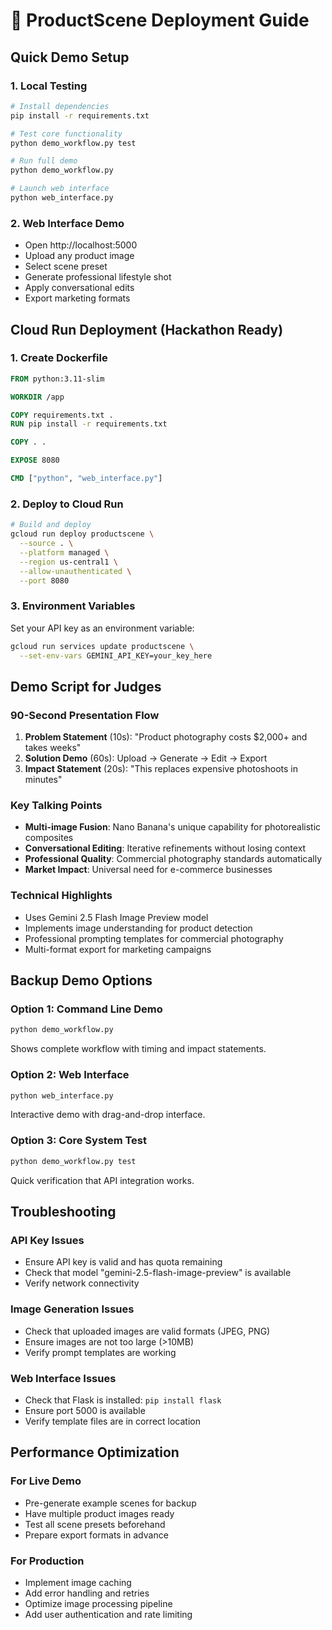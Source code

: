 # 🚀 ProductScene Deployment Guide

## Quick Demo Setup

### 1. Local Testing
```bash
# Install dependencies
pip install -r requirements.txt

# Test core functionality
python demo_workflow.py test

# Run full demo
python demo_workflow.py

# Launch web interface
python web_interface.py
```

### 2. Web Interface Demo
- Open http://localhost:5000
- Upload any product image
- Select scene preset
- Generate professional lifestyle shot
- Apply conversational edits
- Export marketing formats

## Cloud Run Deployment (Hackathon Ready)

### 1. Create Dockerfile
```dockerfile
FROM python:3.11-slim

WORKDIR /app

COPY requirements.txt .
RUN pip install -r requirements.txt

COPY . .

EXPOSE 8080

CMD ["python", "web_interface.py"]
```

### 2. Deploy to Cloud Run
```bash
# Build and deploy
gcloud run deploy productscene \
  --source . \
  --platform managed \
  --region us-central1 \
  --allow-unauthenticated \
  --port 8080
```

### 3. Environment Variables
Set your API key as an environment variable:
```bash
gcloud run services update productscene \
  --set-env-vars GEMINI_API_KEY=your_key_here
```

## Demo Script for Judges

### 90-Second Presentation Flow
1. **Problem Statement** (10s): "Product photography costs $2,000+ and takes weeks"
2. **Solution Demo** (60s): Upload → Generate → Edit → Export
3. **Impact Statement** (20s): "This replaces expensive photoshoots in minutes"

### Key Talking Points
- **Multi-image Fusion**: Nano Banana's unique capability for photorealistic composites
- **Conversational Editing**: Iterative refinements without losing context
- **Professional Quality**: Commercial photography standards automatically
- **Market Impact**: Universal need for e-commerce businesses

### Technical Highlights
- Uses Gemini 2.5 Flash Image Preview model
- Implements image understanding for product detection
- Professional prompting templates for commercial photography
- Multi-format export for marketing campaigns

## Backup Demo Options

### Option 1: Command Line Demo
```bash
python demo_workflow.py
```
Shows complete workflow with timing and impact statements.

### Option 2: Web Interface
```bash
python web_interface.py
```
Interactive demo with drag-and-drop interface.

### Option 3: Core System Test
```bash
python demo_workflow.py test
```
Quick verification that API integration works.

## Troubleshooting

### API Key Issues
- Ensure API key is valid and has quota remaining
- Check that model "gemini-2.5-flash-image-preview" is available
- Verify network connectivity

### Image Generation Issues
- Check that uploaded images are valid formats (JPEG, PNG)
- Ensure images are not too large (>10MB)
- Verify prompt templates are working

### Web Interface Issues
- Check that Flask is installed: `pip install flask`
- Ensure port 5000 is available
- Verify template files are in correct location

## Performance Optimization

### For Live Demo
- Pre-generate example scenes for backup
- Have multiple product images ready
- Test all scene presets beforehand
- Prepare export formats in advance

### For Production
- Implement image caching
- Add error handling and retries
- Optimize image processing pipeline
- Add user authentication and rate limiting
